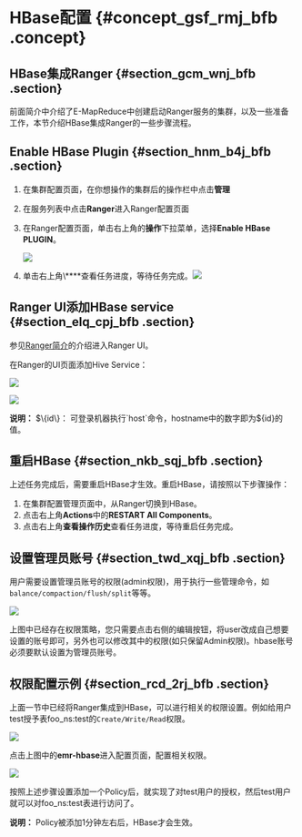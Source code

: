 # HBase配置 {#concept_gsf_rmj_bfb .concept}

## HBase集成Ranger {#section_gcm_wnj_bfb .section}

前面简介中介绍了E-MapReduce中创建启动Ranger服务的集群，以及一些准备工作，本节介绍HBase集成Ranger的一些步骤流程。

## Enable HBase Plugin {#section_hnm_b4j_bfb .section}

1.  在集群配置页面，在你想操作的集群后的操作栏中点击**管理**
2.  在服务列表中点击**Ranger**进入Ranger配置页面
3.  在Ranger配置页面，单击右上角的**操作**下拉菜单，选择**Enable HBase PLUGIN**。

    ![](http://static-aliyun-doc.oss-cn-hangzhou.aliyuncs.com/assets/img/17951/153690788511513_zh-CN.png)

4.  单击右上角\\****查看任务进度，等待任务完成。![](http://static-aliyun-doc.oss-cn-hangzhou.aliyuncs.com/assets/img/17951/153690788511514_zh-CN.png)

## Ranger UI添加HBase service {#section_elq_cpj_bfb .section}

参见[Ranger简介](https://help.aliyun.com/document_detail/66410.html?spm=a2c4g.11186623.2.6.6b7979cbs5BcBk)的介绍进入Ranger UI。

在Ranger的UI页面添加Hive Service：

![](http://static-aliyun-doc.oss-cn-hangzhou.aliyuncs.com/assets/img/17951/153690788511521_zh-CN.png)

![](http://static-aliyun-doc.oss-cn-hangzhou.aliyuncs.com/assets/img/17951/153690788511522_zh-CN.png)

**说明：** $\{id\}： 可登录机器执行`host`命令，hostname中的数字即为$\{id\}的值。

## 重启HBase {#section_nkb_sqj_bfb .section}

上述任务完成后，需要重启HBase才生效。重启HBase，请按照以下步骤操作：

1.  在集群配置管理页面中，从Ranger切换到HBase。
2.  点击右上角**Actions**中的**RESTART All Components**。
3.  点击右上角**查看操作历史**查看任务进度，等待重启任务完成。

## 设置管理员账号 {#section_twd_xqj_bfb .section}

用户需要设置管理员账号的权限\(admin权限\)，用于执行一些管理命令，如`balance/compaction/flush/split`等等。

![](http://static-aliyun-doc.oss-cn-hangzhou.aliyuncs.com/assets/img/17951/153690788511523_zh-CN.png)

上图中已经存在权限策略，您只需要点击右侧的编辑按钮，将user改成自己想要设置的账号即可，另外也可以修改其中的权限\(如只保留Admin权限\)。hbase账号必须要默认设置为管理员账号。

## 权限配置示例 {#section_rcd_2rj_bfb .section}

上面一节中已经将Ranger集成到HBase，可以进行相关的权限设置。例如给用户test授予表foo\_ns:test的`Create/Write/Read`权限。

![](http://static-aliyun-doc.oss-cn-hangzhou.aliyuncs.com/assets/img/17951/153690788611524_zh-CN.png)

点击上图中的**emr-hbase**进入配置页面，配置相关权限。

![](http://static-aliyun-doc.oss-cn-hangzhou.aliyuncs.com/assets/img/17951/153690788611525_zh-CN.png)

按照上述步骤设置添加一个Policy后，就实现了对test用户的授权，然后test用户就可以对foo\_ns:test表进行访问了。

**说明：** Policy被添加1分钟左右后，HBase才会生效。

